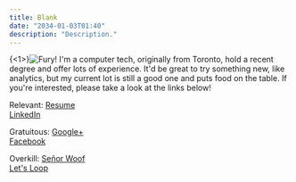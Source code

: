 ```yaml
---
title: Blank
date: "2034-01-03T01:40"
description: "Description."
---
```


{<1>}![Fury!](https://lh4.googleusercontent.com/-yxTlY_wlQvQ/UshuZdiOK6I/AAAAAAAAOTE/ynTM2kICIpk/w630-h341-no/Fury-Slice.JPG)
I'm a computer tech, originally from Toronto, hold a recent degree and offer lots of experience. It'd be great to try something new, like analytics, but my current lot is still a good one and puts food on the table. If you're interested, please take a look at the links below!

Relevant:
[Resume](http://www.derekroberts.ca/resume)
</br>[LinkedIn](http://www.linkedin.com/in/derekroberts)

Gratuitous:
[Google+](https://plus.google.com/+DerekRobertsTech/posts)
</br>[Facebook](https://www.facebook.com/DerekTARoberts)

Overkill:
[Señor Woof](http://www.derekroberts.ca/senor-woof/)
</br>[Let's Loop](https://letsloop.com/Drek)
